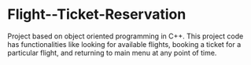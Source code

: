 # Flight--Ticket-Reservation
Project based on object oriented programming in C++. This project code has functionalities like looking for available flights, booking a ticket for a particular flight, and returning to main menu at any point of time.
